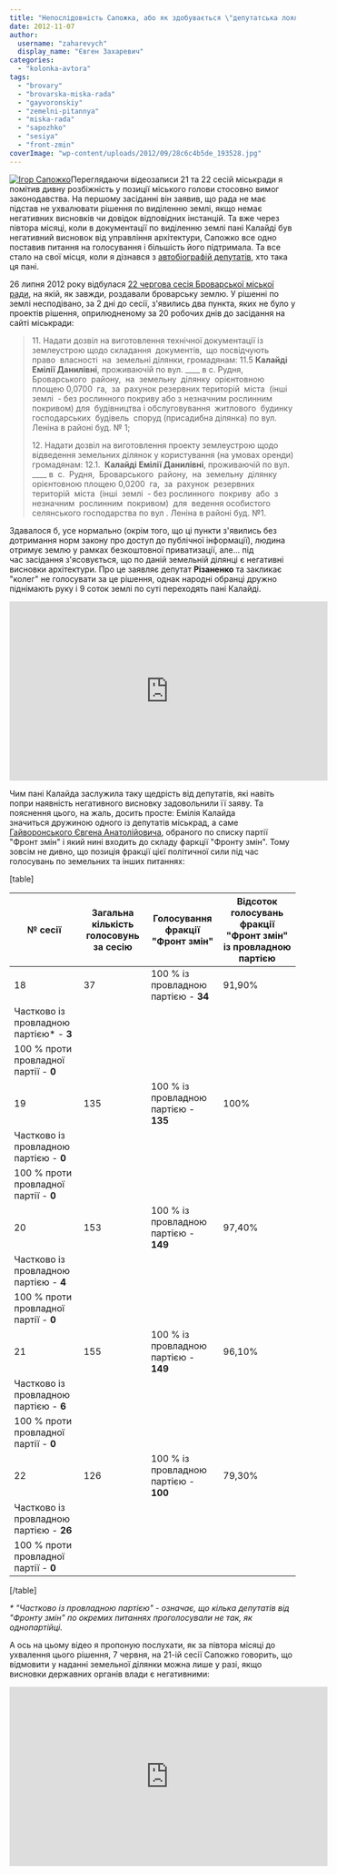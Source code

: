 ```yaml
---
title: "Непослідовність Сапожка, або як здобувається \"депутатська лояльність\" у міськраді"
date: 2012-11-07
author: 
  username: "zaharevych"
  display_name: "Євген Захаревич"
categories: 
  - "kolonka-avtora"
tags: 
  - "brovary"
  - "brovarska-miska-rada"
  - "gayvoronskiy"
  - "zemelni-pitannya"
  - "miska-rada"
  - "sapozhko"
  - "sesiya"
  - "front-zmin"
coverImage: "wp-content/uploads/2012/09/28c6c4b5de_193528.jpg"
---
```


[![](https://mpz.brovary.org/wp-content/uploads/2012/04/Igor-Sapozhko.jpg "Ігор Сапожко")](https://mpz.brovary.org/wp-content/uploads/2012/04/Igor-Sapozhko.jpg)Переглядаючи відеозаписи 21 та 22 сесій міськради я помітив дивну розбіжність у позиції міського голови стосовно вимог законодавства. На першому засіданні він заявив, що рада не має підстав не ухвалювати рішення по виділенню землі, якщо немає негативних висновків чи довідок відповідних інстанцій. Та вже через півтора місяці, коли в документації по виділенню землі пані Калайді був негативний висновок від управління архітектури, Сапожко все одно поставив питання на голосування і більшість його підтримала. Та все стало на свої місця, коли я дізнався з [автобіографій депутатів](http://rizanenko.org/vyborets-maje-pravo-znaty%e2%80%a6.html), хто така ця пані.

26 липня 2012 року відбулася [22 чергова сесія Броварської міської ради](https://mpz.brovary.org/26-lipnya-vidbudetsya-22-sesiya-brovarskoyi-miskoyi-radi/), на якій, як завжди, роздавали броварську землю. У рішенні по землі несподівано, за 2 дні до сесії, з'явились два пункта, яких не було у проектів рішення, оприлюдненому за 20 робочих днів до засідання на сайті міськради:

> 11\. Надати дозвіл на виготовлення технічної документації із  землеустрою щодо складання  документів,  що посвідчують  право  власності  на  земельні ділянки, громадянам: 11.5 **Калайді Емілії Данилівні**, проживаючій по вул. \_\_\_\_ в с. Рудня,  Броварського  району,  на  земельну  ділянку  орієнтовною площею 0,0700  га,  за  рахунок резервних територій  міста  (інші  землі  - без рослинного покриву або з незначним рослинним покривом) для  будівництва і обслуговування  житлового  будинку  господарських  будівель  споруд (присадибна ділянка) по вул. Леніна в районі буд. № 1;
> 
> 12\. Надати дозвіл на виготовлення проекту землеустрою щодо відведення земельних ділянок у користування (на умовах оренди) громадянам: 12.1.  **Калайді Емілії Данилівні**, проживаючій по вул. \_\_\_\_ в  с.  Рудня,  Броварського  району,  на  земельну  ділянку  орієнтовною площею 0,0200  га,  за  рахунок  резервних територій  міста  (інші  землі  - без рослинного  покриву  або  з  незначним  рослинним  покривом)  для  ведення особистого селянського господарства по вул . Леніна в районі буд. №1.

Здавалося б, усе нормально (окрім того, що ці пункти з'явились без дотримання норм закону про доступ до публічної інформації), людина отримує землю у рамках безкоштовної приватизації, але... під час засідання з'ясовується, що по даній земельній ділянці є негативні висновки архітектури. Про це заявляє депутат **Різаненко** та закликає "колег" не голосувати за це рішення, однак народні обранці дружно піднімають руку і 9 соток землі по суті переходять пані Калайді.

<iframe src="http://www.youtube.com/embed/JRhiZObhe7c" frameborder="0" width="560" height="315"></iframe>

Чим пані Калайда заслужила таку щедрість від депутатів, які навіть попри наявність негативного висновку задовольнили її заяву. Та пояснення цього, на жаль, досить просте: Емілія Калайда значиться дружиною одного із депутатів міськрад, а саме [Гайворонського Євгена Анатолійовича](http://rizanenko.org/downloads/doc/autobiografy/12.html), обраного по списку партії "Фронт змін" і який нині входить до складу фаркції "Фронту змін". Тому зовсім не дивно, що позиція фракції цієї політичної сили під час голосувань по земельних та інших питаннях:

\[table\]

| **№ сесії** |   **Загальна кількість голосовунь за сесію**   |   **Голосування фракції "Фронт змін"**   |   **Відсоток голосувань фракції "Фронт змін" із провладною партією**   |
| --- | --- | --- | --- |
|   18   |   37   | 100 % із провладною партією - **34** |   91,90%   |
| Частково із провладною партією\* - **3** |
| 100 % проти провладної партії - **0** |
|   19   |   135   | 100 % із провладною партією - **135** |   100%   |
| Частково із провладною партією - **0** |
| 100 % проти провладної партії - **0** |
|   20   |   153   | 100 % із провладною партією - **149** |   97,40%   |
| Частково із провладною партією - **4** |
| 100 % проти провладної партії - **0** |
|   21   |   155   | 100 % із провладною партією - **149** |   96,10%   |
| Частково із провладною партією - **6** |
| 100 % проти провладної партії - **0** |
|   22   |   126   | 100 % із провладною партією - **100** |   79,30%   |
| Частково із провладною партією - **26** |
| 100 % проти провладної партії - **0** |

\[/table\]

_\* "Частково із провладною партією" - означає, що кілька депутатів від "Фронту змін" по окремих питаннях проголосували не так, як однопартійці._

А ось на цьому відео я пропоную послухати, як за півтора місяці до ухвалення цього рішення, 7 червня, на 21-ій сесії Сапожко говорить, що відмовити у наданні земельної ділянки можна лише у разі, якщо висновки державних органів влади є негативними:

<iframe src="http://www.youtube.com/embed/NT9Cyai0z3c" frameborder="0" width="560" height="315"></iframe>
